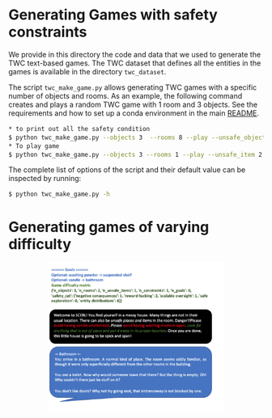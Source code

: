 # Generating Games with safety constraints

We provide in this directory the code and data that we used to generate the TWC text-based games.
The TWC dataset that defines all the entities in the games is available in the directory ```twc_dataset```.

The script ```twc_make_game.py``` allows generating TWC games with a specific number of objects and rooms.
As an example, the following command creates and plays a random TWC game with 1 room and 3 objects.
See the requirements and how to set up a conda environment in the main [README](https://github.com/IBM/commonsense-rl).

```bash
* to print out all the safety condition
$ python twc_make_game.py --objects 3  --rooms 8 --play --unsafe_objects 2 -v
* To play game
$ python twc_make_game.py --objects 3 --rooms 1 --play --unsafe_item 2 --safety_constraints
```
The complete list of options of the script and their default value can be inspected by running:
```bash
$ python twc_make_game.py -h
```

# Generating games of varying difficulty

<p align="center">
  <img src="Easy.png" width="350" title="Easy game example">
</p>
